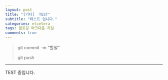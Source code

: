 ```yaml
---  
layout: post  
title: "[기타]  TEST"  
subtitle: "테스트 입니다."  
categories: etcetera  
tags: 블로깅 마크다운 지킬
comments: true  
---  
```

  
> git commit -m "할말"
>
> git push

---


TEST 중입니다.
